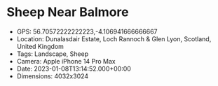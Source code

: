 # Sheep Near Balmore

- GPS: 56.70572222222223,-4.106941666666667
- Location: Dunalasdair Estate, Loch Rannoch & Glen Lyon, Scotland, United Kingdom
- Tags: Landscape, Sheep
- Camera: Apple iPhone 14 Pro Max
- Date: 2023-01-08T13:14:52.000+00:00
- Dimensions: 4032x3024
